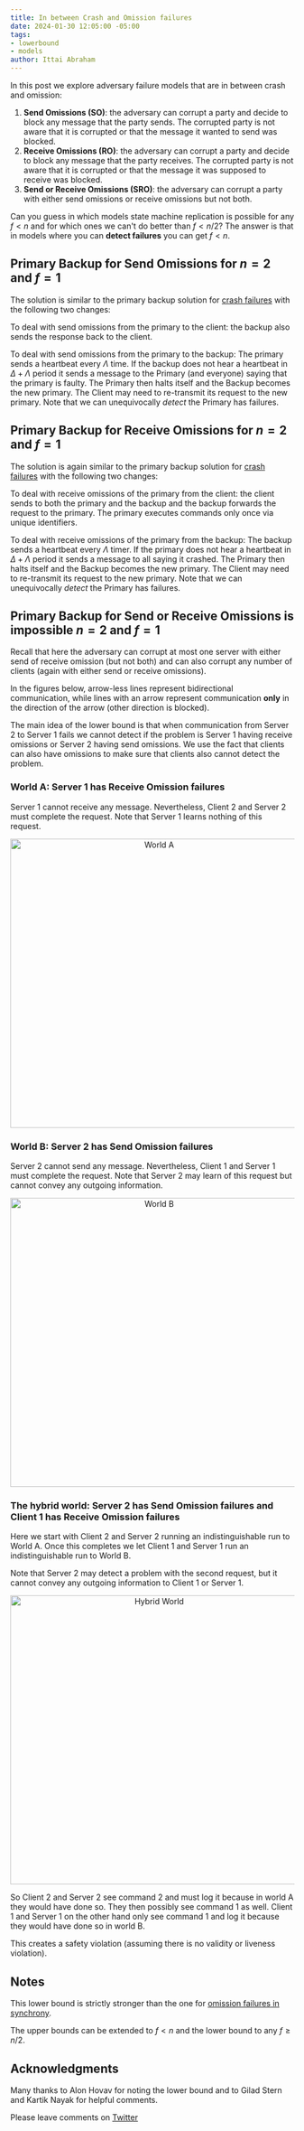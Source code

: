 ```yaml
---
title: In between Crash and Omission failures
date: 2024-01-30 12:05:00 -05:00
tags:
- lowerbound
- models
author: Ittai Abraham
---
```


In this post we explore adversary failure models that are in between crash and omission:

1. **Send Omissions (SO)**: the adversary can corrupt a party and decide to block any message that the party sends. The corrupted party is not aware that it is corrupted or that the message it wanted to send was blocked. 
2. **Receive Omissions (RO)**: the adversary can corrupt a party and decide to block any message that the party receives. The corrupted party is not aware that it is corrupted or that the message it was supposed to receive was blocked.
3. **Send or Receive Omissions (SRO)**: the adversary can corrupt a party with either send omissions or receive omissions but not both.

Can you guess in which models state machine replication is possible for any $f<n$ and for which ones we can't do better than $f<n/2$? The answer is that in models where you can **detect failures** you can get $f<n$.

## Primary Backup for Send Omissions for $n=2$ and $f=1$

The solution is similar to the primary backup solution for [crash failures](https://decentralizedthoughts.github.io/2019-11-01-primary-backup/) with the following two changes:

To deal with send omissions from the primary to the client: the backup also sends the response back to the client.

To deal with send omissions from the primary to the backup: The primary sends a heartbeat every $\Lambda$ time. If the backup does not hear a heartbeat in $\Delta+\Lambda$ period it sends a message to the Primary (and everyone) saying that the primary is faulty. The Primary then halts itself and the Backup becomes the new primary. The Client may need to re-transmit its request to the new primary. Note that we can unequivocally *detect* the Primary has failures.

## Primary Backup for Receive Omissions for $n=2$ and $f=1$

The solution is again similar to the primary backup solution for [crash failures](https://decentralizedthoughts.github.io/2019-11-01-primary-backup/) with the following two changes:

To deal with receive omissions of the primary from the client: the client sends to both the primary and the backup and the backup forwards the request to the primary. The primary executes commands only once via unique identifiers.

To deal with receive omissions of the primary from the backup: The backup sends a heartbeat every $\Lambda$ timer. If the primary does not hear a heartbeat in $\Delta+\Lambda$ period it sends a message to all saying it crashed. The Primary then halts itself and the Backup becomes the new primary. The Client may need to re-transmit its request to the new primary. Note that we can unequivocally *detect* the Primary has failures.

## Primary Backup for Send or Receive Omissions is impossible $n=2$ and $f=1$

Recall that here the adversary can corrupt at most one server with either send of receive omission (but not both) and can also corrupt any number of clients (again with either send or receive omissions).

In the figures below, arrow-less lines represent bidirectional communication, while lines with an arrow represent communication **only** in the direction of the arrow (other direction is blocked).

The main idea of the lower bound is that when communication from Server 2 to Server 1 fails we cannot detect if the problem is Server 1 having receive omissions or Server 2 having send omissions. We use the fact that clients can also have omissions to make sure that clients also cannot detect the problem.


### World A: Server 1 has Receive Omission failures

Server 1 cannot receive any message. Nevertheless, Client 2 and Server 2 must complete the request. Note that Server 1 learns nothing of this request.

<p align="center">
  <img src="/uploads/SRO1.jpg" width="512" title="World A">
</p>


### World B: Server 2 has Send Omission failures

Server 2 cannot send any message. Nevertheless, Client 1 and Server 1 must complete the request. Note that Server 2 may learn of this request but cannot convey any outgoing information.

<p align="center">
  <img src="/uploads/SRO2.jpg" width="512" title="World B">
</p>

### The hybrid world: Server 2 has Send Omission failures and Client 1 has Receive Omission failures

Here we start with Client 2 and Server 2 running an indistinguishable run to World A. Once this completes we let Client 1 and Server 1 run an indistinguishable run to World B.

Note that Server 2 may detect a problem with the second request, but it cannot convey any outgoing information to Client 1 or Server 1.

<p align="center">
  <img src="/uploads/SRO3.jpg" width="512" title="Hybrid World">
</p>


So Client 2 and Server 2 see command 2 and must log it because in world A they would have done so. They then possibly see command 1 as well.
Client 1 and Server 1 on the other hand only see command 1 and log it because they would have done so in world B.

This creates a safety violation (assuming there is no validity or liveness violation).

## Notes

This lower bound is strictly stronger than the one for [omission failures in synchrony](https://decentralizedthoughts.github.io/2019-11-02-primary-backup-for-2-servers-and-omission-failures-is-impossible/).

The upper bounds can be extended to $f<n$ and the lower bound to any $f \geq n/2$.

## Acknowledgments

Many thanks to Alon Hovav for noting the lower bound and to Gilad Stern and Kartik Nayak for helpful comments.

Please leave comments on [Twitter](https://x.com/ittaia/status/1752630191006814254?s=20)
